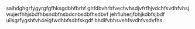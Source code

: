 saihdghgrfygyrgfgfhksgdbhfbrhf ghfdbvhrhfvechvhsdjvfrfhjvdchfsvdhfvhsj
wujerfhhjsbdfhbsndbfnsbdcnbsdbfhsdbvf
jehfiuherjfbhjkdbfsjbdf
uiisgrfygshfvh4eigfwdhbfsdbfskgdf
bhdifvbhsvehfsvdhfvsdvfhs